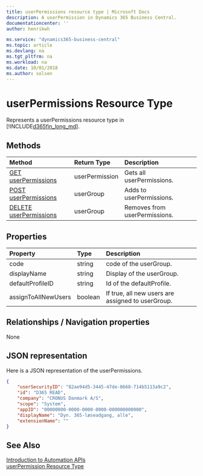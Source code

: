```yaml
---
title: userPermissions resource type | Microsoft Docs
description: A userPermission in Dynamics 365 Business Central.
documentationcenter: ''
author: henrikwh

ms.service: "dynamics365-business-central"
ms.topic: article
ms.devlang: na
ms.tgt_pltfrm: na
ms.workload: na
ms.date: 10/01/2018
ms.author: solsen
---
```


# userPermissions Resource Type
Represents a userPermissions resource type in [!INCLUDE[d365fin_long_md](../developer/includes/d365fin_long_md.md)].

## Methods
| Method         | Return Type  |Description|
|:---------------|:-------------|:----------|
|[GET userPermissions](dynamics-microsoft-automation-userpermission-get.md)|userPermission|Gets all userPermissions.|
|[POST userPermissions](dynamics-microsoft-automation-userpermission-post.md)|userGroup|Adds to userPermissions.|
|[DELETE userPermissions](dynamics-microsoft-automation-userpermission-delete.md)|userGroup|Removes from userPermissions.|

## Properties

| Property | Type |Description                             |
|:----------------|:-----|:--------------------------------|
|code             |string  |code of the userGroup.|
|displayName      |string|Display of the userGroup.|
|defaultProfileID|string|Id of the defaultProfile.|
|assignToAllNewUsers|boolean|If true, all new users are assigned to userGroup.|

## Relationships / Navigation properties
None

## JSON representation

Here is a JSON representation of the userPermissions.

```json
{
    "userSecurityID": "82ae94d5-3445-47de-8668-714b5113a9c2",
    "id": "D365 READ",
    "company": "CRONUS Danmark A/S",
    "scope": "System",
    "appID": "00000000-0000-0000-0000-000000000000",
    "displayName": "Dyn. 365-læseadgang, alle",
    "extensionName": ""
}

```

<!-- 
## EDM metadata

```xml
<EntityType Name="userGroupMember">
                <Key>
                    <PropertyRef Name="code" />
                    <PropertyRef Name="userSecurityID" />
                    <PropertyRef Name="companyName" />
                </Key>
                <Property Name="code" Type="Edm.String" Nullable="false" MaxLength="20" />
                <Property Name="userSecurityID" Type="Edm.Guid" Nullable="false" />
                <Property Name="companyName" Type="Edm.String" Nullable="false" MaxLength="30" />
                <Property Name="displayName" Type="Edm.String" MaxLength="50" />
                <NavigationProperty Name="userGroup" Type="Microsoft.NAV.userGroup" ContainsTarget="true" />
                <NavigationProperty Name="user" Type="Microsoft.NAV.user" ContainsTarget="true" />
                <NavigationProperty Name="automationCompany" Type="Microsoft.NAV.automationCompany" ContainsTarget="true" />
            </EntityType>

```
 -->
## See Also 
[Introduction to Automation APIs](itpro-introduction-to-automation-apis.md)  
[userPermission Resource Type](dynamics-microsoft-automation-userpermission.md)  